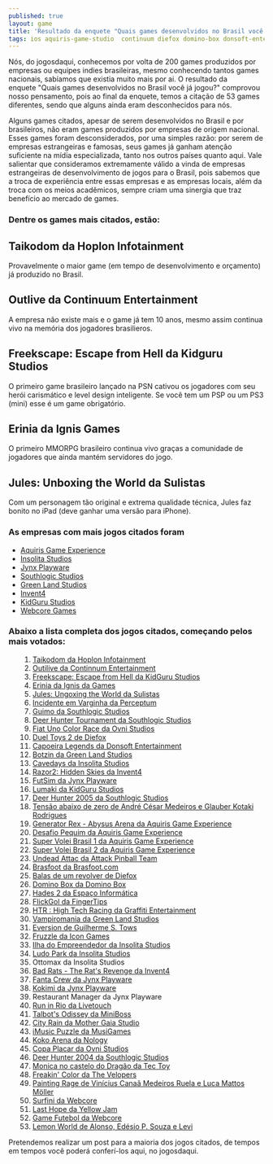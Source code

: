 ```yaml
---
published: true
layout: game
title: 'Resultado da enquete "Quais games desenvolvidos no Brasil você já jogou?"'
tags: ios aquiris-game-studio  continuum diefox domino-box donsoft-entertainment erinia espaco-informatica fingertips graffiti-entertainment green-land-studios hoplon icon-games invent4 sulistas jynx-playware kidguru-studios nology livetouch miniboss mmorpg mother-gaia-studio musigames ovni-studios perceptum southlogic-studios tec-toy the-velopers webcore yellow-jam ps3 psp
---
```

Nós, do jogosdaqui, conhecemos por volta de 200 games produzidos por empresas ou equipes indies brasileiras, mesmo conhecendo tantos games nacionais, sabíamos que existia muito mais por ai. O resultado da enquete "Quais games desenvolvidos no Brasil você já jogou?" comprovou nosso pensamento, pois ao final da enquete, temos a citação de 53 games diferentes, sendo que alguns ainda eram desconhecidos para nós.

Alguns games citados, apesar de serem desenvolvidos no Brasil e por brasileiros, não eram games produzidos por empresas de origem nacional. Esses games foram desconsiderados, por uma simples razão: por serem de empresas estrangeiras e famosas, seus games já ganham atenção suficiente na mídia especializada, tanto nos outros países quanto aqui. Vale salientar que consideramos extremamente válido a vinda de empresas estrangeiras de desenvolvimento de jogos para o Brasil, pois sabemos que a troca de experiência entre essas empresas e as empresas locais, além da troca com os meios acadêmicos, sempre criam uma sinergia que traz benefício ao mercado de games.
### Dentre os games mais citados, estão:

## Taikodom da Hoplon Infotainment
Provavelmente o maior game (em tempo de desenvolvimento e orçamento) já produzido no Brasil.


## Outlive da Continuum Entertainment
A empresa não existe mais e o game já tem 10 anos, mesmo assim continua vivo na memória dos jogadores brasilieros.


## Freekscape: Escape from Hell da Kidguru Studios
O primeiro game brasileiro lançado na PSN cativou os jogadores com seu herói carismático e level design inteligente. Se você tem um PSP ou um PS3 (mini) esse é um game obrigatório.


## Erinia da Ignis Games
O primeiro MMORPG brasileiro continua vivo graças a comunidade de jogadores que ainda mantém servidores do jogo.


## Jules: Unboxing the World da Sulistas
Com um personagem tão original e extrema qualidade técnica, Jules faz bonito no iPad (deve ganhar uma versão para iPhone).


### As empresas com mais jogos citados foram
<ul>
	<li><a href="http://www.aquiris.com.br/pt/home/" target="_blank">Aquiris Game Experience</a>
</li>
	<li><a href="http://www.insolitastudios.com/pt/default.asp" target="_blank">Insolita Studios</a>
</li>
	<li><a href="http://www.jynxplayware.com.br/" target="_blank">Jynx Playware</a>
</li>
	<li><a href="http://pt.wikipedia.org/wiki/Southlogic" target="_blank">Southlogic Studios</a>
</li>
	<li><a href="http://www.greenlandstudios.com/" target="_blank">Green Land Studios</a>
</li>
	<li><a href="http://www.invent4.com/index-p.htm" target="_blank">Invent4</a>
</li>
	<li><a href="http://www.kidgurustudios.com/" target="_blank">KidGuru Studios</a>
</li>
	<li><a href="http://www.webcoregames.com.br/" target="_blank">Webcore Games</a>
</li>
</ul>

### Abaixo a lista completa dos jogos citados, começando pelos mais votados:
<ol>
<ol>
	<li style="list-style-type: decimal;"><a href="http://www.taikodom.com.br/" target="_blank">Taikodom da Hoplon Infotainment</a>
</li>
	<li style="list-style-type: decimal;"><a href="http://www.continuum.com.br/" target="_blank">Outilive da Continnum Entertainment</a>
</li>
	<li style="list-style-type: decimal;"><a href="http://www.freekscape.com/" target="_blank">Freekscape: Escape from Hell da KidGuru Studios</a>
</li>
	<li style="list-style-type: decimal;"><a href="http://erinia.com.br/" target="_blank">Erinia da Ignis da Games</a>
</li>
	<li style="list-style-type: decimal;"><a href="http://www.julesunboxingtheworld.com/" target="_blank">Jules: Ungoxing the World da Sulistas</a>
</li>
	<li style="list-style-type: decimal;"><a href="http://www.perceptum.com/indexp.htm" target="_blank">Incidente em Varginha da Perceptum</a>
</li>
	<li style="list-style-type: decimal;"><a href="http://pt.wikipedia.org/wiki/Guimo" target="_blank">Guimo da Southlogic Studios</a>
</li>
	<li style="list-style-type: decimal;"><a href="http://www.atari.com/games/deer_hunter_tournament" target="_blank">Deer Hunter Tournament da Southlogic Studios</a>
</li>
	<li style="list-style-type: decimal;"><a href="http://www.ovnistudios.com/pt/colorrace" target="_blank">Fiat Uno Color Race da Ovni Studios</a>
</li>
	<li style="list-style-type: decimal;"><a href="http://dueltoys.com/" target="_blank">Duel Toys 2 de Diefox</a>
</li>
	<li style="list-style-type: decimal;"><a href="http://capoeiralegends.com.br/" target="_blank">Capoeira Legends da Donsoft Entertainment</a>
</li>
	<li style="list-style-type: decimal;"><a href="http://www.botzin.net" target="_blank">Botzin da Green Land Studios</a>
</li>
	<li style="list-style-type: decimal;"><a href="http://www.cavedays.net/" target="_blank">Cavedays da Insolita Studios</a>
</li>
	<li style="list-style-type: decimal;"><a href="http://www.invent4.com/razor2/index-p.htm" target="_blank">Razor2: Hidden Skies da Invent4</a>
</li>
	<li style="list-style-type: decimal;"><a href="http://pt.wikipedia.org/wiki/FutSim" target="_blank">FutSim da Jynx Playware</a>
</li>
	<li style="list-style-type: decimal;"><a href="http://www.mylumaki.com/" target="_blank">Lumaki da KidGuru Studios</a>
</li>
	<li style="list-style-type: decimal;"><a href="http://pt.wikipedia.org/wiki/Deer_Hunter_2005" target="_blank">Deer Hunter 2005 da Southlogic Studios</a>
</li>
	<li style="list-style-type: decimal;"><a href="http://www.baixaki.com.br/download/tensao-abaixo-de-zero.htm" target="_blank">Tensão abaixo de zero de André César Medeiros e Glauber Kotaki Rodrigues</a>
</li>
	<li style="list-style-type: decimal;"><a href="http://www.cartoonnetwork.com/games/generatorrex/abysusarena/" target="_blank">Generator Rex - Abysus Arena da Aquiris Game Experience</a>
</li>
	<li style="list-style-type: decimal;"><a href="http://www.aquiris.com.br/pt/games/detalhes/index.php?id=36" target="_blank">Desafio Pequim da Aquiris Game Experience</a>
</li>
	<li style="list-style-type: decimal;"><a href="http://www.aquiris.com.br/pt/games/detalhes/index.php?id=2" target="_blank">Super Volei Brasil 1 da Aquiris Game Experience</a>
</li>
	<li style="list-style-type: decimal;"><a href="http://www.aquiris.com.br/pt/games/detalhes/index.php?id=1" target="_blank">Super Volei Brasil 2 da Aquiris Game Experience</a>
</li>
	<li style="list-style-type: decimal;"><a href="http://www.attackpinball.net/" target="_blank">Undead Attac da Attack Pinball Team</a>
<span style="white-space: pre;"> </span></li>
	<li style="list-style-type: decimal;"><a href="http://www.brasfoot.com/" target="_blank">Brasfoot da Brasfoot.com</a>
</li>
	<li style="list-style-type: decimal;"><a href="http://bulletsofarevolver.blogspot.com/" target="_blank">Balas de um revolver de Diefox</a>
</li>
	<li style="list-style-type: decimal;"><a href="http://www.domino-box.com/br/" target="_blank">Domino Box da Domino Box</a>
</li>
	<li style="list-style-type: decimal;"><a href="http://www.espacoinf.com/hade.html" target="_blank">Hades 2 da Espaço Informática</a>
</li>
	<li style="list-style-type: decimal;"><a href="http://www.flickgol.com/" target="_blank">FlickGol da FingerTips</a>
</li>
	<li style="list-style-type: decimal;"><a href="http://www.graffitientertainment.com/index.php/games/hightechracing" target="_blank">HTR : High Tech Racing da Graffiti Entertainment</a>
</li>
	<li style="list-style-type: decimal;"><a href="http://pt.wikipedia.org/wiki/Vampiromania" target="_blank">Vampiromania da Green Land Studios</a>
</li>
	<li style="list-style-type: decimal;"><a href="http://store.steampowered.com/app/33680/" target="_blank">Eversion de Guilherme S. Tows</a>
</li>
	<li style="list-style-type: decimal;"><a href="http://www.icongames.com.br/fruzzle-pt.htm" target="_blank">Fruzzle da Icon Games</a>
</li>
	<li style="list-style-type: decimal;"><a href="http://www.ilhadoempreendedor.com.br/" target="_blank">Ilha do Empreendedor da Insolita Studios</a>
</li>
	<li style="list-style-type: decimal;"><a href="http://www.ludopark.com.br/" target="_blank">Ludo Park da Insolita Studios</a>
</li>
	<li style="list-style-type: decimal;">Ottomax da Insolita Studios</li>
	<li style="list-style-type: decimal;"><a href="http://www.invent4.com/rats/">Bad Rats - The Rat's Revenge da Invent4</a>
</li>
	<li style="list-style-type: decimal;"><a href="http://maisdiversao.fanta.com.br/figurinhas/#/-jogo" target="_blank">Fanta Crew da Jynx Playware</a>
</li>
	<li style="list-style-type: decimal;"><a href="http://www.notdoppler.com/kokimi.php" target="_blank">Kokimi da Jynx Playware</a>
</li>
	<li style="list-style-type: decimal;">Restaurant Manager da Jynx Playware</li>
	<li style="list-style-type: decimal;"><a href="http://www.livetouch.com.br/Templates/portfolio_RiR.html" target="_blank">Run in Rio da Livetouch</a>
</li>
	<li style="list-style-type: decimal;"><a href="http://studiominiboss.blogspot.com/" target="_blank">Talbot's Odissey da MiniBoss</a>
</li>
	<li style="list-style-type: decimal;"><a href="http://www.mothergaia.com.br/portugues/cityrain.php" target="_blank">City Rain da Mother Gaia Studio</a>
</li>
	<li style="list-style-type: decimal;"><a href="http://www.musigames.com/imusic-puzzle.html" target="_blank">iMusic Puzzle da MusiGames</a>
</li>
	<li style="list-style-type: decimal;"><a href="http://sites.google.com/site/nologygames/koko-arena" target="_blank">Koko Arena da Nology</a>
</li>
	<li style="list-style-type: decimal;"><a href="http://www.ovnistudios.com/pt/placarcup" target="_blank">Copa Placar da Ovni Studios</a>
</li>
	<li style="list-style-type: decimal;"><a href="http://pt.wikipedia.org/wiki/Deer_Hunter_2004" target="_blank">Deer Hunter 2004 da Southlogic Studios</a>
</li>
	<li style="list-style-type: decimal;"><a href="http://pt.wikipedia.org/wiki/Mônica_no_Castelo_do_Dragão " target="_blank">Monica no castelo do Dragão da Tec Toy</a>
</li>
	<li style="list-style-type: decimal;"><a href="http://www.thevelopers.webs.com/" target="_blank">Freakin' Color da The Velopers</a>
</li>
	<li style="list-style-type: decimal;"><a href="http://www.indiepubgames.com/game/Painting_Rage" target="_blank">Painting Rage de Vinícius Canaã Medeiros Ruela e Luca Mattos Möller</a>
</li>
	<li style="list-style-type: decimal;"><a href="http://www.webcore.com.br/portfolio/detalhes.php/surfinia" target="_blank">Surfini da Webcore</a>
</li>
	<li style="list-style-type: decimal;"><a href="http://lasthopegame.wordpress.com/" target="_blank">Last Hope da Yellow Jam</a>
</li>
	<li style="list-style-type: decimal;"><a href="http://www.webcoregames.com.br/case/gamefutebol_redeglobo.html" target="_blank">Game Futebol da Webcore</a>
</li>
	<li style="list-style-type: decimal;"><a href="http://www.edesiopereira.com.br/jogos/lemonworld.htm " target="_blank">Lemon World de Alonso, Edésio P. Souza e Levi</a>
</li>
</ol>
</ol>
 

Pretendemos realizar um post para a maioria dos jogos citados, de tempos em tempos você poderá conferí-los aqui, no jogosdaqui.